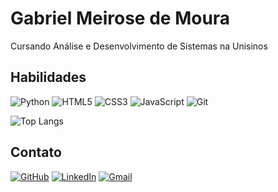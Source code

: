 # Gabriel Meirose de Moura

Cursando Análise e Desenvolvimento de Sistemas na Unisinos

## Habilidades

![Python](https://img.shields.io/badge/Python-000?style=for-the-badge&logo=python)
![HTML5](https://img.shields.io/badge/HTML5-000?style=for-the-badge&logo=html5)
![CSS3](https://img.shields.io/badge/CSS3-000?style=for-the-badge&logo=css3&logoColor=264CE4)
![JavaScript](https://img.shields.io/badge/JavaScript-000?style=for-the-badge&logo=javascript)
![Git](https://img.shields.io/badge/GIT-000?style=for-the-badge&logo=git&logoColor=white)


![Top Langs](https://github-readme-stats-git-masterrstaa-rickstaa.vercel.app/api/top-langs/?username=gabrielmeirose&layout=compact&bg_color=000&border_color=30A3DC&title_color=E94D5F&text_color=FFF)


## Contato

[![GitHub](https://img.shields.io/badge/GitHub-100000?style=for-the-badge&logo=github&logoColor=white)](https://github.com/gabrielmeirose)
[![LinkedIn](https://img.shields.io/badge/LinkedIn-0077B5?style=for-the-badge&logo=linkedin&logoColor=white)](https://www.linkedin.com/in/gabriel-meirose-216362279/)
[![Gmail](https://img.shields.io/badge/Gmail-333333?style=for-the-badge&logo=gmail&logoColor=red)](mailto:gabriel.k2m@gmail.com)

